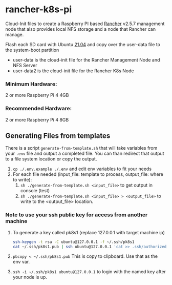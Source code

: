 # rancher-k8s-pi

Cloud-Init files to create a Raspberry PI based [Rancher](https://rancher.io) v2.5.7 management node that also provides local NFS storage
and a node that Rancher can manage.

Flash each SD card with Ubuntu [21.04](https://ubuntu.com/download/raspberry-pi/thank-you?version=21.04&architecture=server-arm64+raspi) and copy over the user-data file to the system-boot partition

- user-data is the cloud-init file for the Rancher Management Node and NFS Server
- user-data2 is the cloud-init file for the Rancher K8s Node

### Minimum Hardware:
2 or more Raspberry Pi 4 4GB

### Recommended Hardware:
2 or more Raspberry Pi 4 8GB

## Generating Files from templates

There is a script `generate-from-template.sh` that will take variables from your `.env` file and output a completed file. You can than redirect that output to a file system location or copy the output.

1. `cp ./.env.example ./.env` and edit env variables to fit your needs
1. For each file needed (input_file: template to process, output_file: where to write):
    1. `sh ./generate-from-template.sh <input_file>` to get output in console (test)
    1. `sh ./generate-from-template.sh <input_file> > <output_file>` to write to the <output_file> location.

### Note to use your ssh public key for access from another machine

1. To generate a key called pk8s1 (replace 127.0.0.1 with target machine ip)

    ```bash
    ssh-keygen -t rsa -C ubuntu@127.0.0.1 -f ~/.ssh/pk8s1
    cat ~/.ssh/pk8s1.pub | ssh ubuntu@127.0.0.1 'cat >> .ssh/authorized_keys'
    ```

1. `pbcopy < ~/.ssh/pk8s1.pub` This is copy to clipboard. Use that as the env var.

1. `ssh -i ~/.ssh/pk8s1 ubuntu@127.0.0.1` to login with the named key after your node is up.